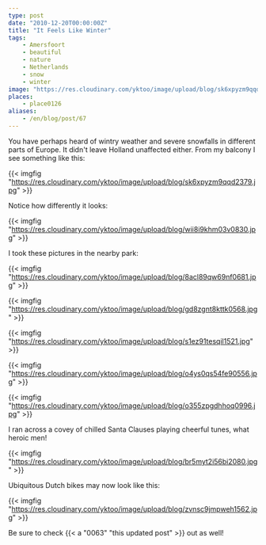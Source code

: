 ```yaml
---
type: post
date: "2010-12-20T00:00:00Z"
title: "It Feels Like Winter"
tags:
    - Amersfoort
    - beautiful
    - nature
    - Netherlands
    - snow
    - winter
image: "https://res.cloudinary.com/yktoo/image/upload/blog/sk6xpyzm9qqd2379.jpg"
places:
    - place0126
aliases:
    - /en/blog/post/67
---
```


You have perhaps heard of wintry weather and severe snowfalls in different parts of Europe. It didn't leave Holland unaffected either. From my balcony I see something like this:

{{< imgfig "https://res.cloudinary.com/yktoo/image/upload/blog/sk6xpyzm9qqd2379.jpg" >}}

<!--more-->

Notice how differently it looks:

{{< imgfig "https://res.cloudinary.com/yktoo/image/upload/blog/wii8i9khm03v0830.jpg" >}}

I took these pictures in the nearby park:

{{< imgfig "https://res.cloudinary.com/yktoo/image/upload/blog/8acl89qw69nf0681.jpg" >}}

{{< imgfig "https://res.cloudinary.com/yktoo/image/upload/blog/gd8zgnt8kttk0568.jpg" >}}

{{< imgfig "https://res.cloudinary.com/yktoo/image/upload/blog/s1ez91tesqil1521.jpg" >}}

{{< imgfig "https://res.cloudinary.com/yktoo/image/upload/blog/o4ys0qs54fe90556.jpg" >}}

{{< imgfig "https://res.cloudinary.com/yktoo/image/upload/blog/o355zpgdhhoq0996.jpg" >}}

I ran across a covey of chilled Santa Clauses playing cheerful tunes, what heroic men!

{{< imgfig "https://res.cloudinary.com/yktoo/image/upload/blog/br5myt2i56bi2080.jpg" >}}

Ubiquitous Dutch bikes may now look like this:

{{< imgfig "https://res.cloudinary.com/yktoo/image/upload/blog/zvnsc9jmpweh1562.jpg" >}}

Be sure to check {{< a "0063" "this updated post" >}} out as well!
